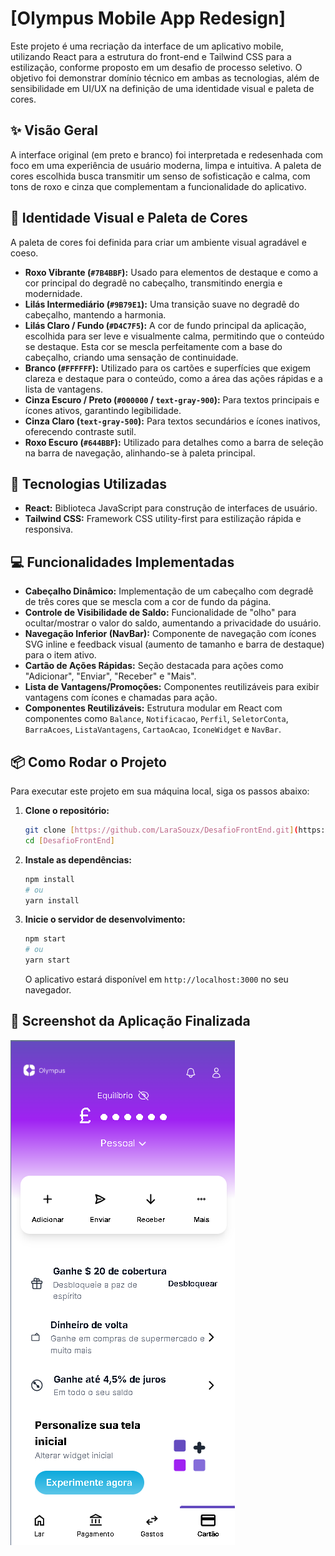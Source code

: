 # [Olympus Mobile App Redesign]

Este projeto é uma recriação da interface de um aplicativo mobile, utilizando React para a estrutura do front-end e Tailwind CSS para a estilização, conforme proposto em um desafio de processo seletivo. O objetivo foi demonstrar domínio técnico em ambas as tecnologias, além de sensibilidade em UI/UX na definição de uma identidade visual e paleta de cores.

## ✨ Visão Geral

A interface original (em preto e branco) foi interpretada e redesenhada com foco em uma experiência de usuário moderna, limpa e intuitiva. A paleta de cores escolhida busca transmitir um senso de sofisticação e calma, com tons de roxo e cinza que complementam a funcionalidade do aplicativo.

## 🎨 Identidade Visual e Paleta de Cores

A paleta de cores foi definida para criar um ambiente visual agradável e coeso.

* **Roxo Vibrante (`#7B4BBF`):** Usado para elementos de destaque e como a cor principal do degradê no cabeçalho, transmitindo energia e modernidade.
* **Lilás Intermediário (`#9B79E1`):** Uma transição suave no degradê do cabeçalho, mantendo a harmonia.
* **Lilás Claro / Fundo (`#D4C7F5`):** A cor de fundo principal da aplicação, escolhida para ser leve e visualmente calma, permitindo que o conteúdo se destaque. Esta cor se mescla perfeitamente com a base do cabeçalho, criando uma sensação de continuidade.
* **Branco (`#FFFFFF`):** Utilizado para os cartões e superfícies que exigem clareza e destaque para o conteúdo, como a área das ações rápidas e a lista de vantagens.
* **Cinza Escuro / Preto (`#000000` / `text-gray-900`):** Para textos principais e ícones ativos, garantindo legibilidade.
* **Cinza Claro (`text-gray-500`):** Para textos secundários e ícones inativos, oferecendo contraste sutil.
* **Roxo Escuro (`#644BBF`):** Utilizado para detalhes como a barra de seleção na barra de navegação, alinhando-se à paleta principal.

## 🚀 Tecnologias Utilizadas

* **React:** Biblioteca JavaScript para construção de interfaces de usuário.
* **Tailwind CSS:** Framework CSS utility-first para estilização rápida e responsiva.

## 💻 Funcionalidades Implementadas

* **Cabeçalho Dinâmico:** Implementação de um cabeçalho com degradê de três cores que se mescla com a cor de fundo da página.
* **Controle de Visibilidade de Saldo:** Funcionalidade de "olho" para ocultar/mostrar o valor do saldo, aumentando a privacidade do usuário.
* **Navegação Inferior (NavBar):** Componente de navegação com ícones SVG inline e feedback visual (aumento de tamanho e barra de destaque) para o item ativo.
* **Cartão de Ações Rápidas:** Seção destacada para ações como "Adicionar", "Enviar", "Receber" e "Mais".
* **Lista de Vantagens/Promoções:** Componentes reutilizáveis para exibir vantagens com ícones e chamadas para ação.
* **Componentes Reutilizáveis:** Estrutura modular em React com componentes como `Balance`, `Notificacao`, `Perfil`, `SeletorConta`, `BarraAcoes`, `ListaVantagens`, `CartaoAcao`, `IconeWidget` e `NavBar`.

## 📦 Como Rodar o Projeto

Para executar este projeto em sua máquina local, siga os passos abaixo:

1.  **Clone o repositório:**
    ```bash
    git clone [https://github.com/LaraSouzx/DesafioFrontEnd.git](https://github.com/LaraSouzx/DesafioFrontEnd.git)
    cd [DesafioFrontEnd]
    ```
2.  **Instale as dependências:**
    ```bash
    npm install
    # ou
    yarn install
    ```
3.  **Inicie o servidor de desenvolvimento:**
    ```bash
    npm start
    # ou
    yarn start
    ```

    O aplicativo estará disponível em `http://localhost:3000` no seu navegador.

## 📸 Screenshot da Aplicação Finalizada

![Screenshot da Aplicação Finalizada](src/assets/screenshot.png)

